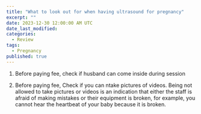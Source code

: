 ```yaml
---
title: "What to look out for when having ultrasound for pregnancy"
excerpt: ""
date: 2023-12-30 12:00:00 AM UTC
date_last_modified:
categories:
  - Review
tags: 
  - Pregnancy
published: true
---
```




1. Before paying fee, check if husband can come inside during session

2. Before paying fee, Check if you can ntake pictures of videos. Being not allowed to take pictures or videos is an indication that either the staff is afraid of making mistakes or their equipment is broken, for example, you cannot hear the heartbeat of your baby because it is broken.

